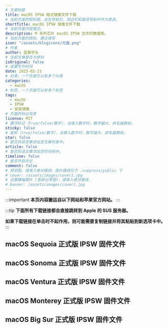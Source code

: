 ```yaml
---
# 文章标题
title: macOS IPSW 格式镜像文件下载
# 当前页面的短标题，会在导航栏、侧边栏和路径导航中作为首选。
shortTitle: macOS IPSW 镜像文件下载
# 当前页面内容描述。
description: M 系列芯片 macOS IPSW 文件的数据库。
# 当前页面的图标，建议填写
icon: "/assets/blogicons/光盘.png"
# 作者
author: 昌霖学长
# 当前文章是否为原创
isOriginal: false
# 设置写作时间
date: 2025-02-21
# 分类，一个页面可以有多个分类
categories: 
  - macOS
# 标签，一个页面可以有多个标签
tags: 
  - macOS
  - IPSW
  - 安装镜像
# 页面的协议信息
license: MIT
# 置顶标记（true/false/数字），当填入数字时，数字越大，排名越靠前。
sticky: false
# 星标（true/false/数字），当填入数字时，数字越大，排名越靠前。
star: false
# 是否将该文章添加至文章列表中。
article: false
# 是否将该文章添加至时间线中。
timeline: false
# 是否开启评论
comment: false
# 预览图。请填入绝对路径。图片路径位于 .vuepress/public 下
# cover: /assets/images/cover1.jpg
# 设置横幅图片 (宽屏分享图)，请填入绝对路径。
# banner: /assets/images/cover1.jpg
---
```


:::important
**本页内容搬运自以下网站和苹果官方网站。**
<VPBanner
  title="Apple Silicon macOS IPSW Firmware Restore Files Database"
  content="Mr. Macintosh 收集的 M 系列芯片安装镜像（ipsw 格式）下载源。当 macOS 有新的正式版或 Beta 版发布时，该站点会跟随更新。"
  logo="https://mrmacintosh.com/wp-content/uploads/2020/01/cropped-Mr-Macintosh_Update-03_Smaller.png"
  :actions='[
    {
      text: "访问",
      link: "https://mrmacintosh.com/apple-silicon-m1-full-macos-restore-ipsw-firmware-files-database/",
      type: "default",
    },
  ]'
/>
:::

:::tip
**下面所有下载链接都会直接跳转到 Apple 的 SUS 服务器。**

**如果下载链接在单击时不起作用，则可能需要复制链接并将其粘贴到新选项卡中。**
:::

## macOS Sequoia 正式版 IPSW 固件文件

<div class="vp-card-container">
  <VPCard
    title="macOS Sequoia 15.4.1（24E263）"
    desc="发布日期：2025/04/16"
    logo="/assets/postsimages/2025-02-21-macOS_IPSW_格式安装镜像下载/macos-sequoia-2024-10-08.webp"
    link="https://updates.cdn-apple.com/2025SpringFCS/fullrestores/082-23340/61923341-EE73-4C6E-BB3E-DAB3069548BF/UniversalMac_15.4.1_24E263_Restore.ipsw"
    background="rgba(253, 230, 138, 0.15)"
  />
  <VPCard
    title="macOS Sequoia 15.4（24E248）"
    desc="发布日期：2025/03/31"
    logo="/assets/postsimages/2025-02-21-macOS_IPSW_格式安装镜像下载/macos-sequoia-2024-10-08.webp"
    link="https://updates.cdn-apple.com/2025SpringFCS/fullrestores/082-16517/AACDDC33-9683-4431-98AF-F04EF7C15EE3/UniversalMac_15.4_24E248_Restore.ipsw"
    background="rgba(253, 230, 138, 0.15)"
  />
  <VPCard
    title="macOS Sequoia 15.3.2（24D81）"
    desc="发布日期：2025/03/11"
    logo="/assets/postsimages/2025-02-21-macOS_IPSW_格式安装镜像下载/macos-sequoia-2024-10-08.webp"
    link="https://updates.cdn-apple.com/2025WinterFCS/fullrestores/082-01504/828B8EF9-8134-49D5-B24A-0BA504FC5ECC/UniversalMac_15.3.2_24D81_Restore.ipsw"
    background="rgba(253, 230, 138, 0.15)"
  />
  <VPCard
    title="macOS Sequoia 15.3.2（24D2082）<b><font color='red'>（NEW M4 ONLY）</font></b>"
    desc="发布日期：2025/03/11"
    logo="/assets/postsimages/2025-02-21-macOS_IPSW_格式安装镜像下载/macos-sequoia-2024-10-08.webp"
    link="https://updates.cdn-apple.com/2025WinterFCS/fullrestores/082-04090/64618943-2D74-423D-8493-DE066DF1ADD8/UniversalMac_15.3.2_24D2082_Restore.ipsw"
    background="rgba(253, 230, 138, 0.15)"
  />
  <VPCard
    title="macOS Sequoia 15.3.1（24D70）"
    desc="发布日期：2025/02/10"
    logo="/assets/postsimages/2025-02-21-macOS_IPSW_格式安装镜像下载/macos-sequoia-2024-10-08.webp"
    link="https://updates.cdn-apple.com/2025WinterFCS/fullrestores/072-70618/42F1A8CC-7E07-4329-958A-757FF600C303/UniversalMac_15.3.1_24D70_Restore.ipsw"
    background="rgba(253, 230, 138, 0.15)"
  />
  <VPCard
    title="macOS Sequoia 15.3（24D60）"
    desc="发布日期：2025/01/27"
    logo="/assets/postsimages/2025-02-21-macOS_IPSW_格式安装镜像下载/macos-sequoia-2024-10-08.webp"
    link="https://updates.cdn-apple.com/2025WinterFCS/fullrestores/072-08269/7CAAB9F7-E970-428D-8764-4CD7BCD105CD/UniversalMac_15.3_24D60_Restore.ipsw"
    background="rgba(253, 230, 138, 0.15)"
  />
  <VPCard
    title="macOS Sequoia 15.2（24C101）"
    desc="发布日期：2024/12/11"
    logo="/assets/postsimages/2025-02-21-macOS_IPSW_格式安装镜像下载/macos-sequoia-2024-10-08.webp"
    link="https://updates.cdn-apple.com/2024FallFCS/fullrestores/072-44245/E811A1B0-28A9-4FCD-AE32-322E796F0EB8/UniversalMac_15.2_24C101_Restore.ipsw"
    background="rgba(253, 230, 138, 0.15)"
  />
  <VPCard
    title="macOS Sequoia 15.1.1（24B91）"
    desc="发布日期：2024/11/19"
    logo="/assets/postsimages/2025-02-21-macOS_IPSW_格式安装镜像下载/macos-sequoia-2024-10-08.webp"
    link="https://updates.cdn-apple.com/2024FallFCS/fullrestores/072-30094/44BD016F-6EE3-4EE5-8890-6F9AA008C537/UniversalMac_15.1.1_24B91_Restore.ipsw"
    background="rgba(253, 230, 138, 0.15)"
  />
  <VPCard
    title="macOS Sequoia 15.1.1（24B2091）<b><font color='red'>（M4 ONLY）</font></b>"
    desc="发布日期：2024/11/19"
    logo="/assets/postsimages/2025-02-21-macOS_IPSW_格式安装镜像下载/macos-sequoia-2024-10-08.webp"
    link="https://updates.cdn-apple.com/2024FallFCS/fullrestores/072-29960/5EEC3C20-D7CB-4DD1-9CE4-7C177F531A41/UniversalMac_15.1.1_24B2091_Restore.ipsw"
    background="rgba(253, 230, 138, 0.15)"
  />
  <VPCard
    title="macOS Sequoia 15.1（24B83）"
    desc="发布日期：2024/10/28"
    logo="/assets/postsimages/2025-02-21-macOS_IPSW_格式安装镜像下载/macos-sequoia-2024-10-08.webp"
    link="https://updates.cdn-apple.com/2024FallFCS/fullrestores/072-12340/78D28AC4-CCFC-45D2-BD27-1E5D915E43F9/UniversalMac_15.1_24B83_Restore.ipsw"
    background="rgba(253, 230, 138, 0.15)"
  />
  <VPCard
    title="macOS Sequoia 15.1（24B2083）<b><font color='red'>（M4 ONLY）</font></b>"
    desc="发布日期：2024/10/30"
    logo="/assets/postsimages/2025-02-21-macOS_IPSW_格式安装镜像下载/macos-sequoia-2024-10-08.webp"
    link="https://updates.cdn-apple.com/2024FallFCS/fullrestores/072-12302/3786987A-AD94-4BFB-81B8-56D3841CA81B/UniversalMac_15.1_24B2083_Restore.ipsw"
    background="rgba(253, 230, 138, 0.15)"
  />
  <VPCard
    title="macOS Sequoia 15.0.1（24A348）"
    desc="发布日期：2024/10/04"
    logo="/assets/postsimages/2025-02-21-macOS_IPSW_格式安装镜像下载/macos-sequoia-2024-10-08.webp"
    link="https://updates.cdn-apple.com/2024FallFCS/fullrestores/072-01423/566E5B4E-1100-4643-91B3-131247351844/UniversalMac_15.0.1_24A348_Restore.ipsw"
    background="rgba(253, 230, 138, 0.15)"
  />
  <VPCard
    title="macOS Sequoia 15.0（24A335）"
    desc="发布日期：2024/09/16"
    logo="/assets/postsimages/2025-02-21-macOS_IPSW_格式安装镜像下载/macos-sequoia-2024-10-08.webp"
    link="https://updates.cdn-apple.com/2024FallFCS/fullrestores/062-78489/BDA44327-C79E-4608-A7E0-455A7E91911F/UniversalMac_15.0_24A335_Restore.ipsw"
    background="rgba(253, 230, 138, 0.15)"
  />
</div>

## macOS Sonoma 正式版 IPSW 固件文件

<div class="vp-card-container">
  <VPCard
    title="macOS Sonoma 14.6.1（23G93）"
    desc="发布日期：2024/08/07"
    logo="/assets/postsimages/2025-02-21-macOS_IPSW_格式安装镜像下载/macos-sonoma-2023-09-26.webp"
    link="https://updates.cdn-apple.com/2024SummerFCS/fullrestores/062-52859/932E0A8F-6644-4759-82DA-F8FA8DEA806A/UniversalMac_14.6.1_23G93_Restore.ipsw"
    background="rgba(253, 230, 138, 0.15)"
  />
  <VPCard
    title="macOS Sonoma 14.6（23G80）"
    desc="发布日期：2024/07/29"
    logo="/assets/postsimages/2025-02-21-macOS_IPSW_格式安装镜像下载/macos-sonoma-2023-09-26.webp"
    link="https://updates.cdn-apple.com/2024SummerFCS/fullrestores/052-69922/F5DA2B64-25EB-4370-9E89-FA5689859796/UniversalMac_14.6_23G80_Restore.ipsw"
    background="rgba(253, 230, 138, 0.15)"
  />
  <VPCard
    title="macOS Sonoma 14.5（23F79）"
    desc="发布日期：2024/05/13"
    logo="/assets/postsimages/2025-02-21-macOS_IPSW_格式安装镜像下载/macos-sonoma-2023-09-26.webp"
    link="https://updates.cdn-apple.com/2024SpringFCS/fullrestores/062-01897/C874907B-9F82-4109-87EB-6B3C9BF1507D/UniversalMac_14.5_23F79_Restore.ipsw"
    background="rgba(253, 230, 138, 0.15)"
  />
  <VPCard
    title="macOS Sonoma 14.4.1（23E224）"
    desc="发布日期：2024/03/25"
    logo="/assets/postsimages/2025-02-21-macOS_IPSW_格式安装镜像下载/macos-sonoma-2023-09-26.webp"
    link="https://updates.cdn-apple.com/2024WinterFCS/fullrestores/052-77579/4569734E-120C-4F31-AD08-FC1FF825D059/UniversalMac_14.4.1_23E224_Restore.ipsw"
    background="rgba(253, 230, 138, 0.15)"
  />
  <VPCard
    title="macOS Sonoma 14.4（23E214）"
    desc="发布日期：2024/03/07"
    logo="/assets/postsimages/2025-02-21-macOS_IPSW_格式安装镜像下载/macos-sonoma-2023-09-26.webp"
    link="https://updates.cdn-apple.com/2024WinterFCS/fullrestores/052-61990/47F0DD06-1106-4F2E-9CD6-AE6B361A0EC6/UniversalMac_14.4_23E214_Restore.ipsw"
    background="rgba(253, 230, 138, 0.15)"
  />
  <VPCard
    title="macOS Sonoma 14.3.1（23D60）"
    desc="发布日期：2024/02/08"
    logo="/assets/postsimages/2025-02-21-macOS_IPSW_格式安装镜像下载/macos-sonoma-2023-09-26.webp"
    link="https://updates.cdn-apple.com/2024WinterFCS/fullrestores/052-40770/72916BCC-D357-422D-A4A2-EF1DEDF6968C/UniversalMac_14.3.1_23D60_Restore.ipsw"
    background="rgba(253, 230, 138, 0.15)"
  />
  <VPCard
    title="macOS Sonoma 14.3（23D56）"
    desc="发布日期：2024/01/22"
    logo="/assets/postsimages/2025-02-21-macOS_IPSW_格式安装镜像下载/macos-sonoma-2023-09-26.webp"
    link="https://updates.cdn-apple.com/2024WinterFCS/fullrestores/042-78241/B45074EB-2891-4C05-BCA4-7463F3AC0982/UniversalMac_14.3_23D56_Restore.ipsw"
    background="rgba(253, 230, 138, 0.15)"
  />
  <VPCard
    title="macOS Sonoma 14.2.1（23C71）"
    desc="发布日期：2023/12/19"
    logo="/assets/postsimages/2025-02-21-macOS_IPSW_格式安装镜像下载/macos-sonoma-2023-09-26.webp"
    link="https://updates.cdn-apple.com/2023FallFCS/fullrestores/052-22662/ECE59A41-DACC-4CA5-AB23-FDED1A4567DE/UniversalMac_14.2.1_23C71_Restore.ipsw"
    background="rgba(253, 230, 138, 0.15)"
  />
  <VPCard
    title="macOS Sonoma 14.2（23C64）"
    desc="发布日期：2023/12/11"
    logo="/assets/postsimages/2025-02-21-macOS_IPSW_格式安装镜像下载/macos-sonoma-2023-09-26.webp"
    link="https://updates.cdn-apple.com/2023FallFCS/fullrestores/052-15117/DC2EE605-ABF3-41AE-9652-D137A8AA5907/UniversalMac_14.2_23C64_Restore.ipsw"
    background="rgba(253, 230, 138, 0.15)"
  />
  <VPCard
    title="macOS Sonoma 14.1.2（23B92）"
    desc="发布日期：2023/11/30"
    logo="/assets/postsimages/2025-02-21-macOS_IPSW_格式安装镜像下载/macos-sonoma-2023-09-26.webp"
    link="https://updates.cdn-apple.com/2023FallFCS/fullrestores/052-09443/E8752548-0B80-480C-9FB4-67246672C1B5/UniversalMac_14.1.2_23B92_Restore.ipsw"
    background="rgba(253, 230, 138, 0.15)"
  />
  <VPCard
    title="macOS Sonoma 14.1.2（23B2091）<b><font color='red'>（M3 ONLY）</font></b>"
    desc="发布日期：2023/11/30"
    logo="/assets/postsimages/2025-02-21-macOS_IPSW_格式安装镜像下载/macos-sonoma-2023-09-26.webp"
    link="https://updates.cdn-apple.com/2023FallFCS/fullrestores/052-09457/1210EB3D-1767-4FE4-8433-E2C21AA4D1AE/UniversalMac_14.1.2_23B2091_Restore.ipsw"
    background="rgba(253, 230, 138, 0.15)"
  />
  <VPCard
    title="macOS Sonoma 14.1.1（23B81）"
    desc="发布日期：2023/11/07"
    logo="/assets/postsimages/2025-02-21-macOS_IPSW_格式安装镜像下载/macos-sonoma-2023-09-26.webp"
    link="https://updates.cdn-apple.com/2023FallFCS/fullrestores/042-89681/55BD14DB-5535-4203-9359-E2C070E43FBE/UniversalMac_14.1.1_23B81_Restore.ipsw"
    background="rgba(253, 230, 138, 0.15)"
  />
  <VPCard
    title="macOS Sonoma 14.1.1（23B2082）<b><font color='red'>（M3 ONLY）</font></b>"
    desc="发布日期：2023/11/07"
    logo="/assets/postsimages/2025-02-21-macOS_IPSW_格式安装镜像下载/macos-sonoma-2023-09-26.webp"
    link="https://updates.cdn-apple.com/2023FallFCS/fullrestores/042-95557/7C64CC3D-AA8F-4E13-86B1-EF071058D39F/UniversalMac_14.1.1_23B2082_Restore.ipsw"
    background="rgba(253, 230, 138, 0.15)"
  />
  <VPCard
    title="macOS Sonoma 14.1（23B74）"
    desc="发布日期：2023/10/25"
    logo="/assets/postsimages/2025-02-21-macOS_IPSW_格式安装镜像下载/macos-sonoma-2023-09-26.webp"
    link="https://updates.cdn-apple.com/2023FallFCS/fullrestores/042-86430/DBE44960-58A6-4715-948B-D64F33F769BD/UniversalMac_14.1_23B74_Restore.ipsw"
    background="rgba(253, 230, 138, 0.15)"
  />
  <VPCard
    title="macOS Sonoma 14.1（23B2077）<b><font color='red'>（M3 ONLY）</font></b>"
    desc="发布日期：2023/11/03"
    logo="/assets/postsimages/2025-02-21-macOS_IPSW_格式安装镜像下载/macos-sonoma-2023-09-26.webp"
    link="https://updates.cdn-apple.com/2023FallFCS/fullrestores/042-41691/76E2D10A-00AA-4536-97D6-D55885468755/UniversalMac_14.1_23B2077_Restore.ipsw"
    background="rgba(253, 230, 138, 0.15)"
  />
  <VPCard
    title="macOS Sonoma 14.0（23A344）"
    desc="发布日期：2023/09/21"
    logo="/assets/postsimages/2025-02-21-macOS_IPSW_格式安装镜像下载/macos-sonoma-2023-09-26.webp"
    link="https://updates.cdn-apple.com/2023FallFCS/fullrestores/042-54934/0E101AD6-3117-4B63-9BF1-143B6DB9270A/UniversalMac_14.0_23A344_Restore.ipsw"
    background="rgba(253, 230, 138, 0.15)"
  />
</div>

## macOS Ventura 正式版 IPSW 固件文件

<div class="vp-card-container">
  <VPCard
    title="macOS Ventura 13.6（22G120）"
    desc="发布日期：2023/09/21"
    logo="/assets/postsimages/2025-02-21-macOS_IPSW_格式安装镜像下载/macos-ventura-2024-04-23.webp"
    link="https://updates.cdn-apple.com/2023FallFCS/fullrestores/042-55833/C0830847-A2F8-458F-B680-967991820931/UniversalMac_13.6_22G120_Restore.ipsw"
    background="rgba(253, 230, 138, 0.15)"
  />
  <VPCard
    title="macOS Ventura 13.5.2（22G91）"
    desc="发布日期：2023/09/07"
    logo="/assets/postsimages/2025-02-21-macOS_IPSW_格式安装镜像下载/macos-ventura-2024-04-23.webp"
    link="https://updates.cdn-apple.com/2023SummerFCS/fullrestores/042-43686/945D434B-DA5D-48DB-A558-F6D18D11AD69/UniversalMac_13.5.2_22G91_Restore.ipsw"
    background="rgba(253, 230, 138, 0.15)"
  />
  <VPCard
    title="macOS Ventura 13.5.1（22G90）"
    desc="发布日期：2023/08/17"
    logo="/assets/postsimages/2025-02-21-macOS_IPSW_格式安装镜像下载/macos-ventura-2024-04-23.webp"
    link="https://updates.cdn-apple.com/2023SummerFCS/fullrestores/042-25658/2D6BE8DB-5549-4F85-8C54-39FC23BABC68/UniversalMac_13.5.1_22G90_Restore.ipsw"
    background="rgba(253, 230, 138, 0.15)"
  />
  <VPCard
    title="macOS Ventura 13.5（22G74）"
    desc="发布日期：2023/07/24"
    logo="/assets/postsimages/2025-02-21-macOS_IPSW_格式安装镜像下载/macos-ventura-2024-04-23.webp"
    link="https://updates.cdn-apple.com/2023SummerFCS/fullrestores/032-69606/D3E05CDF-E105-434C-A4A1-4E3DC7668DD0/UniversalMac_13.5_22G74_Restore.ipsw"
    background="rgba(253, 230, 138, 0.15)"
  />
  <VPCard
    title="macOS Ventura 13.4.1（22F82）"
    desc="发布日期：2023/06/21"
    logo="/assets/postsimages/2025-02-21-macOS_IPSW_格式安装镜像下载/macos-ventura-2024-04-23.webp"
    link="https://updates.cdn-apple.com/2023SpringFCS/fullrestores/042-01877/2F49A9FE-7033-41D0-9D0C-64EFCE6B4C22/UniversalMac_13.4.1_22F82_Restore.ipsw"
    background="rgba(253, 230, 138, 0.15)"
  />
  <VPCard
    title="macOS Ventura 13.4.1（22F2083）<b><font color='red'>（M2 ONLY）</font></b>"
    desc="发布日期：2023/06/21"
    logo="/assets/postsimages/2025-02-21-macOS_IPSW_格式安装镜像下载/macos-ventura-2024-04-23.webp"
    link="https://updates.cdn-apple.com/2023SpringFCS/fullrestores/042-01864/A8378F91-BA71-40DF-8F0D-606A16F1836B/UniversalMac_13.4.1_22F2083_Restore.ipsw"
    background="rgba(253, 230, 138, 0.15)"
  />
  <VPCard
    title="macOS Ventura 13.4（22F66）"
    desc="发布日期：2023/05/18"
    logo="/assets/postsimages/2025-02-21-macOS_IPSW_格式安装镜像下载/macos-ventura-2024-04-23.webp"
    link="https://updates.cdn-apple.com/2023SpringFCS/fullrestores/032-84884/F97A22EE-9B5E-4FD5-94C1-B39DCEE8D80F/UniversalMac_13.4_22F66_Restore.ipsw"
    background="rgba(253, 230, 138, 0.15)"
  />
  <VPCard
    title="macOS Ventura 13.3.1（22E261）"
    desc="发布日期：2023/04/07"
    logo="/assets/postsimages/2025-02-21-macOS_IPSW_格式安装镜像下载/macos-ventura-2024-04-23.webp"
    link="https://updates.cdn-apple.com/2023WinterFCS/fullrestores/032-66602/418BC37A-FCD9-400A-B4FA-022A19576CD4/UniversalMac_13.3.1_22E261_Restore.ipsw"
    background="rgba(253, 230, 138, 0.15)"
  />
  <VPCard
    title="macOS Ventura 13.3（22E252）"
    desc="发布日期：2023/03/27"
    logo="/assets/postsimages/2025-02-21-macOS_IPSW_格式安装镜像下载/macos-ventura-2024-04-23.webp"
    link="https://updates.cdn-apple.com/2023WinterSeed/fullrestores/002-75537/8250FA0E-0962-46D6-8A90-57A390B9FFD7/UniversalMac_13.3_22E252_Restore.ipsw"
    background="rgba(253, 230, 138, 0.15)"
  />
  <VPCard
    title="macOS Ventura 13.2.1（22D68）"
    desc="发布日期：2023/02/13"
    logo="/assets/postsimages/2025-02-21-macOS_IPSW_格式安装镜像下载/macos-ventura-2024-04-23.webp"
    link="https://updates.cdn-apple.com/2023WinterFCS/fullrestores/032-48346/EFF99C1E-C408-4E7A-A448-12E1468AF06C/UniversalMac_13.2.1_22D68_Restore.ipsw"
    background="rgba(253, 230, 138, 0.15)"
  />
  <VPCard
    title="macOS Ventura 13.2（22D49）"
    desc="发布日期：2023/01/23"
    logo="/assets/postsimages/2025-02-21-macOS_IPSW_格式安装镜像下载/macos-ventura-2024-04-23.webp"
    link="https://updates.cdn-apple.com/2023WinterFCS/fullrestores/032-35688/0350BB21-2B4B-4850-BF77-70B830283B28/UniversalMac_13.2_22D49_Restore.ipsw"
    background="rgba(253, 230, 138, 0.15)"
  />
  <VPCard
    title="macOS Ventura 13.1（22C65）"
    desc="发布日期：2022/12/13"
    logo="/assets/postsimages/2025-02-21-macOS_IPSW_格式安装镜像下载/macos-ventura-2024-04-23.webp"
    link="https://updates.cdn-apple.com/2022FallFCS/fullrestores/012-60270/0A7F49BA-FC31-4AD9-8E45-49B1FB9128A6/UniversalMac_13.1_22C65_Restore.ipsw"
    background="rgba(253, 230, 138, 0.15)"
  />
  <VPCard
    title="macOS Ventura 13.0.1（22A400）"
    desc="发布日期：2022/11/09"
    logo="/assets/postsimages/2025-02-21-macOS_IPSW_格式安装镜像下载/macos-ventura-2024-04-23.webp"
    link="https://updates.cdn-apple.com/2022FallFCS/fullrestores/012-93802/A7270B0F-05F8-43D1-A9AD-40EF5699E82C/UniversalMac_13.0.1_22A400_Restore.ipsw"
    background="rgba(253, 230, 138, 0.15)"
  />
  <VPCard
    title="macOS Ventura 13.0（22A380）"
    desc="发布日期：2022/10/24"
    logo="/assets/postsimages/2025-02-21-macOS_IPSW_格式安装镜像下载/macos-ventura-2024-04-23.webp"
    link="https://updates.cdn-apple.com/2022FallFCS/fullrestores/012-92188/2C38BCD1-2BFF-4A10-B358-94E8E28BE805/UniversalMac_13.0_22A380_Restore.ipsw"
    background="rgba(253, 230, 138, 0.15)"
  />
</div>

## macOS Monterey 正式版 IPSW 固件文件

<div class="vp-card-container">
  <VPCard
    title="macOS Monterey 12.6.1（21G217）"
    desc="发布日期：2022/11/01"
    logo="/assets/postsimages/2025-02-21-macOS_IPSW_格式安装镜像下载/macos-monterey-2021-11-15.webp"
    link="https://updates.cdn-apple.com/2022FallFCS/fullrestores/012-66032/8D8D90C6-A876-4FFF-BBF4-D158939B3841/UniversalMac_12.6.1_21G217_Restore.ipsw"
    background="rgba(253, 230, 138, 0.15)"
  />
  <VPCard
    title="macOS Monterey 12.6（21G115）"
    desc="发布日期：2022/09/12"
    logo="/assets/postsimages/2025-02-21-macOS_IPSW_格式安装镜像下载/macos-monterey-2021-11-15.webp"
    link="https://updates.cdn-apple.com/2022FallFCS/fullrestores/012-40537/0EC7C669-13E9-49FB-BD64-9EECC1D174B2/UniversalMac_12.6_21G115_Restore.ipsw"
    background="rgba(253, 230, 138, 0.15)"
  />
  <VPCard
    title="macOS Monterey 12.5.1（21G83）"
    desc="发布日期：2022/08/17"
    logo="/assets/postsimages/2025-02-21-macOS_IPSW_格式安装镜像下载/macos-monterey-2021-11-15.webp"
    link="https://updates.cdn-apple.com/2022SummerFCS/fullrestores/012-51674/A7019DDB-3355-470F-A355-4162A187AB6C/UniversalMac_12.5.1_21G83_Restore.ipsw"
    background="rgba(253, 230, 138, 0.15)"
  />
  <VPCard
    title="macOS Monterey 12.5（21G72）"
    desc="发布日期：2022/07/20"
    logo="/assets/postsimages/2025-02-21-macOS_IPSW_格式安装镜像下载/macos-monterey-2021-11-15.webp"
    link="https://updates.cdn-apple.com/2022SummerFCS/fullrestores/012-42731/BD9917E0-262C-41C5-A69F-AC316A534A39/UniversalMac_12.5_21G72_Restore.ipsw"
    background="rgba(253, 230, 138, 0.15)"
  />
  <VPCard
    title="macOS Monterey 12.4（21F79）"
    desc="发布日期：2022/05/16"
    logo="/assets/postsimages/2025-02-21-macOS_IPSW_格式安装镜像下载/macos-monterey-2021-11-15.webp"
    link="https://updates.cdn-apple.com/2022SpringFCS/fullrestores/012-06874/9CECE956-D945-45E2-93E9-4FFDC81BB49A/UniversalMac_12.4_21F79_Restore.ipsw"
    background="rgba(253, 230, 138, 0.15)"
  />
  <VPCard
    title="macOS Monterey 12.4（21F2092）<b><font color='red'>（2022 M2 MacBook Air & 13寸 MacBook Pro ONLY）</font></b>"
    desc="发布日期：2022/06/16"
    logo="/assets/postsimages/2025-02-21-macOS_IPSW_格式安装镜像下载/macos-monterey-2021-11-15.webp"
    link="https://updates.cdn-apple.com/2022SpringFCS/fullrestores/012-26509/5D021AD7-2AB3-44E4-A094-67F50D26F09E/UniversalMac_12.4_21F2092_Restore.ipsw"
    background="rgba(253, 230, 138, 0.15)"
  />
  <VPCard
    title="macOS Monterey 12.4（21F2081）<b><font color='red'>（Shiping Build for 2022 M2 MacBook Air & 13寸 MacBook Pro ONLY）</font></b>"
    desc="发布日期：2022/06/14"
    logo="/assets/postsimages/2025-02-21-macOS_IPSW_格式安装镜像下载/macos-monterey-2021-11-15.webp"
    link="https://updates.cdn-apple.com/2022SpringFCS/fullrestores/012-17781/F045A95A-44B4-4BA9-8A8A-919ECCA2BB31/UniversalMac_12.4_21F2081_Restore.ipsw"
    background="rgba(253, 230, 138, 0.15)"
  />
  <VPCard
    title="macOS Monterey 12.3.1（21E258）"
    desc="发布日期：2022/03/31"
    logo="/assets/postsimages/2025-02-21-macOS_IPSW_格式安装镜像下载/macos-monterey-2021-11-15.webp"
    link="https://updates.cdn-apple.com/2022SpringFCS/fullrestores/002-79219/851BEDF0-19DB-4040-B765-0F4089D1530D/UniversalMac_12.3.1_21E258_Restore.ipsw"
    background="rgba(253, 230, 138, 0.15)"
  />
  <VPCard
    title="macOS Monterey 12.3（21E230）"
    desc="发布日期：2022/03/14"
    logo="/assets/postsimages/2025-02-21-macOS_IPSW_格式安装镜像下载/macos-monterey-2021-11-15.webp"
    link="https://updates.cdn-apple.com/2022SpringFCS/fullrestores/071-08757/74A4F2A1-C747-43F9-A22A-C0AD5FB4ECB6/UniversalMac_12.3_21E230_Restore.ipsw"
    background="rgba(253, 230, 138, 0.15)"
  />
  <VPCard
    title="macOS Monterey 12.2.1（21D62）"
    desc="发布日期：2022/02/10"
    logo="/assets/postsimages/2025-02-21-macOS_IPSW_格式安装镜像下载/macos-monterey-2021-11-15.webp"
    link="https://updates.cdn-apple.com/2022WinterFCS/fullrestores/002-66272/FB0B40F5-49EB-421B-81EC-8B56B8468D3C/UniversalMac_12.2.1_21D62_Restore.ipsw"
    background="rgba(253, 230, 138, 0.15)"
  />
  <VPCard
    title="macOS Monterey 12.2（21D49）"
    desc="发布日期：2022/01/26"
    logo="/assets/postsimages/2025-02-21-macOS_IPSW_格式安装镜像下载/macos-monterey-2021-11-15.webp"
    link="https://updates.cdn-apple.com/2022WinterFCS/fullrestores/002-57044/F1C9CC9E-28BE-49E2-82F9-C7BBBBCC42F8/UniversalMac_12.2_21D49_Restore.ipsw"
    background="rgba(253, 230, 138, 0.15)"
  />
  <VPCard
    title="macOS Monterey 12.1（21C52）"
    desc="发布日期：2021/12/13"
    logo="/assets/postsimages/2025-02-21-macOS_IPSW_格式安装镜像下载/macos-monterey-2021-11-15.webp"
    link="https://updates.cdn-apple.com/2021FCSWinter/fullrestores/002-42433/F3F6D5CD-67FE-449C-9212-F7409808B6C4/UniversalMac_12.1_21C52_Restore.ipsw"
    background="rgba(253, 230, 138, 0.15)"
  />
  <VPCard
    title="macOS Monterey 12.0.1（21A559）"
    desc="发布日期：2021/10/18"
    logo="/assets/postsimages/2025-02-21-macOS_IPSW_格式安装镜像下载/macos-monterey-2021-11-15.webp"
    link="https://updates.cdn-apple.com/2021FCSFall/fullrestores/002-23780/D3417F21-41BD-4DDF-9135-FA5A129AF6AF/UniversalMac_12.0.1_21A559_Restore.ipsw"
    background="rgba(253, 230, 138, 0.15)"
  />
</div>

## macOS Big Sur 正式版 IPSW 固件文件

<div class="vp-card-container">
  <VPCard
    title="macOS Big Sur 11.6（20G165）"
    desc="发布日期：2021/09/17"
    logo="/assets/postsimages/2025-02-21-macOS_IPSW_格式安装镜像下载/macos-big-sur-2020-11-19.webp"
    link="https://updates.cdn-apple.com/2021FallFCS/fullrestores/071-97388/C361BF5E-0E01-47E5-8D30-5990BC3C9E29/UniversalMac_11.6_20G165_Restore.ipsw"
    background="rgba(253, 230, 138, 0.15)"
  />
  <VPCard
    title="macOS Big Sur 11.5.2（20G95）"
    desc="发布日期：2021/08/11"
    logo="/assets/postsimages/2025-02-21-macOS_IPSW_格式安装镜像下载/macos-big-sur-2020-11-19.webp"
    link="https://updates.cdn-apple.com/2021SummerFCS/fullrestores/071-78715/CFEE4AA0-C104-479B-BDE1-3BFA1DFE710C/UniversalMac_11.5.2_20G95_Restore.ipsw"
    background="rgba(253, 230, 138, 0.15)"
  />
  <VPCard
    title="macOS Big Sur 11.5.1（20G80）"
    desc="发布日期：2021/07/26"
    logo="/assets/postsimages/2025-02-21-macOS_IPSW_格式安装镜像下载/macos-big-sur-2020-11-19.webp"
    link="https://updates.cdn-apple.com/2021SummerFCS/fullrestores/071-72793/D57C87F1-FFDA-49FD-8747-30B9EE0DB21F/UniversalMac_11.5.1_20G80_Restore.ipsw"
    background="rgba(253, 230, 138, 0.15)"
  />
  <VPCard
    title="macOS Big Sur 11.5（20G71）"
    desc="发布日期：2021/07/19"
    logo="/assets/postsimages/2025-02-21-macOS_IPSW_格式安装镜像下载/macos-big-sur-2020-11-19.webp"
    link="https://updates.cdn-apple.com/2021SpringFCS/fullrestores/071-71365/F9BFCEFA-87EB-4B03-A983-6DD23940414B/UniversalMac_11.5_20G71_Restore.ipsw"
    background="rgba(253, 230, 138, 0.15)"
  />
  <VPCard
    title="macOS Big Sur 11.4（20F71）"
    desc="发布日期：2021/05/26"
    logo="/assets/postsimages/2025-02-21-macOS_IPSW_格式安装镜像下载/macos-big-sur-2020-11-19.webp"
    link="http://updates-http.cdn-apple.com/2021SpringFCS/fullrestores/071-00710/AB478B0E-D78C-4DFE-9BDA-5497969A5272/UniversalMac_11.4_20F71_Restore.ipsw"
    background="rgba(253, 230, 138, 0.15)"
  />
  <VPCard
    title="macOS Big Sur 11.3.1（20E241）"
    desc="发布日期：2021/05/03"
    logo="/assets/postsimages/2025-02-21-macOS_IPSW_格式安装镜像下载/macos-big-sur-2020-11-19.webp"
    link="http://updates-http.cdn-apple.com/2021SpringFCS/fullrestores/071-32411/2A29A9DC-01C7-4A50-A6C4-9705269F780D/UniversalMac_11.3.1_20E241_Restore.ipsw"
    background="rgba(253, 230, 138, 0.15)"
  />
  <VPCard
    title="macOS Big Sur 11.3（20E232）"
    desc="发布日期：2021/04/26"
    logo="/assets/postsimages/2025-02-21-macOS_IPSW_格式安装镜像下载/macos-big-sur-2020-11-19.webp"
    link="http://updates-http.cdn-apple.com/2021SpringFCS/fullrestores/071-29178/0E506A34-BA6B-40DF-AB6C-AAA981AD5953/UniversalMac_11.3_20E232_Restore.ipsw"
    background="rgba(253, 230, 138, 0.15)"
  />
  <VPCard
    title="macOS Big Sur 11.2.3（20D91）"
    desc="发布日期：2021/03/08"
    logo="/assets/postsimages/2025-02-21-macOS_IPSW_格式安装镜像下载/macos-big-sur-2020-11-19.webp"
    link="http://updates-http.cdn-apple.com/2021WinterFCS/fullrestores/071-14756/5676903C-6D55-4412-B9DF-969F15F5491A/UniversalMac_11.2.3_20D91_Restore.ipsw"
    background="rgba(253, 230, 138, 0.15)"
  />
  <VPCard
    title="macOS Big Sur 11.2.2（20D80）"
    desc="发布日期：2021/02/25"
    logo="/assets/postsimages/2025-02-21-macOS_IPSW_格式安装镜像下载/macos-big-sur-2020-11-19.webp"
    link="http://updates-http.cdn-apple.com/2021WinterFCS/fullrestores/071-05436/F88A5D8A-2118-481F-94EB-AA170026A141/UniversalMac_11.2.2_20D80_Restore.ipsw"
    background="rgba(253, 230, 138, 0.15)"
  />
  <VPCard
    title="macOS Big Sur 11.2.1（20D74）"
    desc="发布日期：2021/02/09"
    logo="/assets/postsimages/2025-02-21-macOS_IPSW_格式安装镜像下载/macos-big-sur-2020-11-19.webp"
    link="http://updates-http.cdn-apple.com/2021WinterFCS/fullrestores/071-05402/657ADD63-ABE6-4D42-93FD-E5E3E9D48C67/UniversalMac_11.2.1_20D74_Restore.ipsw"
    background="rgba(253, 230, 138, 0.15)"
  />
  <VPCard
    title="macOS Big Sur 11.2（20D64）"
    desc="发布日期：2021/02/01"
    logo="/assets/postsimages/2025-02-21-macOS_IPSW_格式安装镜像下载/macos-big-sur-2020-11-19.webp"
    link="http://updates-http.cdn-apple.com/2021WinterFCS/fullrestores/071-00846/DCCBFDF4-0B4E-4628-A843-F8755C863FB0/UniversalMac_11.2_20D64_Restore.ipsw"
    background="rgba(253, 230, 138, 0.15)"
  />
  <VPCard
    title="macOS Big Sur 11.1（20C69）"
    desc="发布日期：2020/12/14"
    logo="/assets/postsimages/2025-02-21-macOS_IPSW_格式安装镜像下载/macos-big-sur-2020-11-19.webp"
    link="http://updates-http.cdn-apple.com/2020FallFCS/fullrestores/001-86608/A64021D1-CE56-4ABE-BB05-566A951EE3D0/UniversalMac_11.1_20C69_Restore.ipsw"
    background="rgba(253, 230, 138, 0.15)"
  />
  <VPCard
    title="macOS Big Sur 11.0.1（20B29）"
    desc="发布日期：2020/11/12"
    logo="/assets/postsimages/2025-02-21-macOS_IPSW_格式安装镜像下载/macos-big-sur-2020-11-19.webp"
    link="http://updates-http.cdn-apple.com/2020FallFCS/fullrestores/001-79706/93A4C43C-2B45-47AF-84EA-794F8886B85C/UniversalMac_11.0.1_20B29_Restore.ipsw"
    background="rgba(253, 230, 138, 0.15)"
  />
</div>
